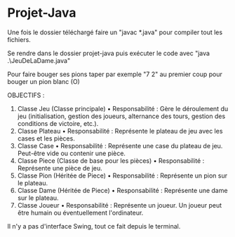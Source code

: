 ﻿# Projet-Java

Une fois le dossier téléchargé faire un "javac *.java" pour compiler tout les fichiers.

Se rendre dans le dossier projet-java puis exécuter le code avec "java .\JeuDeLaDame.java"

Pour faire bouger ses pions taper par exemple "7 2" au premier coup pour bouger un pion blanc (O)

OBJECTIFS : 

1. Classe Jeu (Classe principale)
• Responsabilité : Gère le déroulement du jeu (initialisation, gestion des joueurs,
alternance des tours, gestion des conditions de victoire, etc.).
2. Classe Plateau
• Responsabilité : Représente le plateau de jeu avec les cases et les pièces.
3. Classe Case
• Responsabilité : Représente une case du plateau de jeu. Peut-être vide ou
contenir une pièce.
4. Classe Piece (Classe de base pour les pièces)
• Responsabilité : Représente une pièce de jeu.
5. Classe Pion (Héritée de Piece)
• Responsabilité : Représente un pion sur le plateau.
6. Classe Dame (Héritée de Piece)
• Responsabilité : Représente une dame sur le plateau.
7. Classe Joueur
• Responsabilité : Représente un joueur. Un joueur peut être humain ou
éventuellement l'ordinateur.

Il n'y a pas d'interface Swing, tout ce fait depuis le terminal.
